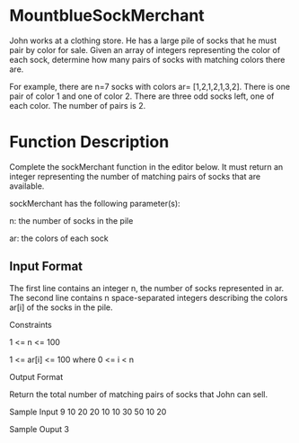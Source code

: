 # MountblueSockMerchant
<p>John works at a clothing store. He has a large pile of socks that he must pair by color for sale. Given an array of integers representing the color of each sock, determine how many pairs of socks with matching colors there are.

For example, there are n=7 socks with colors ar= [1,2,1,2,1,3,2]. There is one pair of color 1 and one of color 2. There are three odd socks left, one of each color. The number of pairs is 2.

<h1>Function Description</h1>

Complete the sockMerchant function in the editor below. It must return an integer representing the number of matching pairs of socks that are available.

sockMerchant has the following parameter(s):

n: the number of socks in the pile

ar: the colors of each sock

<h2>Input Format</h2>

The first line contains an integer n, the number of socks represented in ar. The second line contains n space-separated integers describing the colors ar[i] of the socks in the pile.

Constraints

1 <= n <= 100

1 <= ar[i] <= 100 where 0 <= i < n

Output Format

Return the total number of matching pairs of socks that John can sell.

Sample Input
9
10 20 20 10 10 30 50 10 20

Sample Ouput
3
